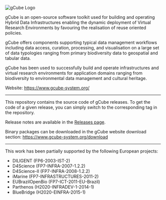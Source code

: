 ![gCube Logo](https://www.gcube-system.org/image/layout_set_logo?img_id=18991&t=1456258369524)

gCube is an open-source software toolkit used for building and operating Hybrid Data Infrastructures enabling the dynamic deployment of Virtual Research Environments by favouring the realisation of reuse oriented policies.

gCube offers components supporting typical data management workflows including data access, curation, processing, and visualisation on a large set of data typologies ranging from primary biodiversity data to geospatial and tabular data.

gCube has been used to successfully build and operate infrastructures and virtual research environments for application domains ranging from biodiversity to environmental data management and cultural heritage.

Website: https://www.gcube-system.org/

--------

This repository contains the source code of gCube releases. To get the code of a given release, you can simply switch to the corresponding tag in the repository.

Release notes are available in the [Releases page](https://github.com/gcube-system/gcube-releases/releases).

Binary packages can be downloaded in the gCube website download section: https://www.gcube-system.org/download

--------

This work has been partially supported by the following European projects:
* DILIGENT (FP6-2003-IST-2)
* D4Science (FP7-INFRA-2007-1.2.2)
* D4Science-II (FP7-INFRA-2008-1.2.2)
* iMarine (FP7-INFRASTRUCTURES-2011-2)
* EUBrazilOpenBio (FP7-ICT-2011-EU-Brazil) 
* Parthenos (H2020-INFRADEV-1-2014-1)
* BlueBridge (H2020-EINFRA-2015-1)

